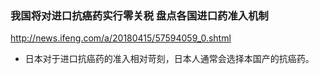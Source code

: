### 我国将对进口抗癌药实行零关税 盘点各国进口药准入机制
http://news.ifeng.com/a/20180415/57594059_0.shtml
- 日本对于进口抗癌药的准入相对苛刻，日本人通常会选择本国产的抗癌药。